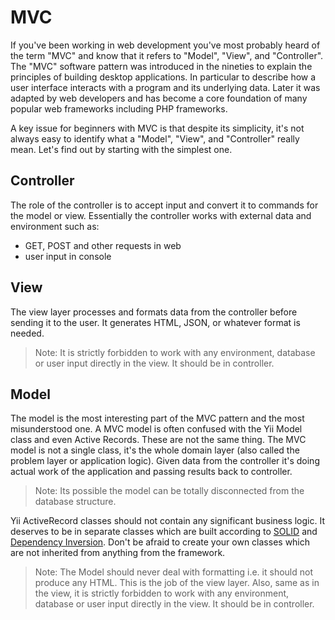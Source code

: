MVC
===

If you've been working in web development you've most probably heard of the term "MVC" and know that it refers to "Model", "View", and "Controller". The "MVC" software pattern was introduced in the nineties to explain the principles of building desktop applications. In particular to describe how a user interface interacts with a program and its underlying data. Later it was adapted by web developers and has become a core foundation of many popular web frameworks including PHP frameworks.

A key issue for beginners with MVC is that despite its simplicity, it's not always easy to identify what a "Model", "View", and "Controller" really mean. Let's find out by starting with the simplest one.


## Controller

The role of the controller is to accept input and convert it to commands for the model or view. Essentially the controller works with external data and environment such as:

- GET, POST and other requests in web
- user input in console

## View

The view layer processes and formats data from the controller before sending it to the user. It generates HTML, JSON, or whatever format is needed.

> Note: It is strictly forbidden to work with any environment, database or user input directly in the view. It should be in controller.

## Model

The model is the most interesting part of the MVC pattern and the most misunderstood one. A MVC model is often confused with the Yii Model class and even Active Records. These are not the same thing. The MVC model is not a single class, it's the whole domain layer (also called the problem layer or application logic). Given data from the controller it's doing actual work of the application and passing results back to controller.

> Note: Its possible the model can be totally disconnected from the database structure.

Yii ActiveRecord classes should not contain any significant business logic. It deserves to be in separate classes which are built according to [SOLID](solid.md) and [Dependency Inversion](dependencies.md). Don't be afraid to create your own classes which are not inherited from anything from the framework.

> Note: The Model should never deal with formatting i.e. it should not produce any HTML. This is the job of the view layer. Also, same as in the view, it is strictly forbidden to work with any environment, database or user input directly in the view. It should be in controller.
